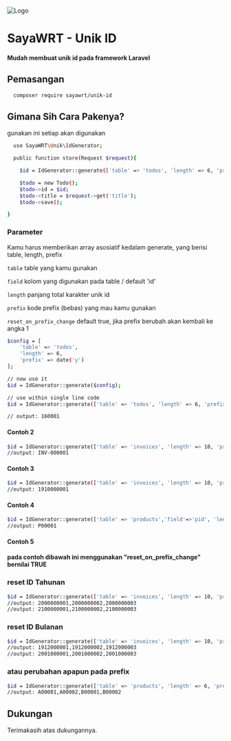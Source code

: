 
![Logo](https://i.ibb.co.com/D48gBTN/sayawrt-unik-id.png)


# SayaWRT - Unik ID

#### Mudah membuat unik id pada framework Laravel

## Pemasangan

```bash
  composer require sayawrt/unik-id
```
## Gimana Sih Cara Pakenya?
gunakan ini setiap akan digunakan

```bash
  use SayaWRT\Unik\IdGenerator;
```

```bash
  public function store(Request $request){

	$id = IdGenerator::generate(['table' => 'todos', 'length' => 6, 'prefix' => date('y')]);

	$todo = new Todo();
	$todo->id = $id;
	$todo->title = $request->get('title');
	$todo->save();

}
```
### Parameter
Kamu harus memberikan array asosiatif kedalam generate, yang berisi table, length, prefix

`table` table yang kamu gunakan

`field` kolom yang digunakan pada table / default 'id'

`length` panjang total karakter unik id

`prefix` kode prefix (bebas) yang mau kamu gunakan

`reset_on_prefix_change` default true, jika prefix berubah akan kembali ke angka 1


```bash
$config = [
    'table' => 'todos',
    'length' => 6,
    'prefix' => date('y')
];

// now use it
$id = IdGenerator::generate($config);
```

```bash
// use within single line code
$id = IdGenerator::generate(['table' => 'todos', 'length' => 6, 'prefix' => date('y')]);

// output: 160001
```

#### Contoh 2
```bash
$id = IdGenerator::generate(['table' => 'invoices', 'length' => 10, 'prefix' =>'INV-']);
//output: INV-000001
```

#### Contoh 3
```bash
$id = IdGenerator::generate(['table' => 'invoices', 'length' => 10, 'prefix' =>date('ym')]);
//output: 1910000001
```

#### Contoh 4
```bash
$id = IdGenerator::generate(['table' => 'products','field'=>'pid', 'length' => 6, 'prefix' =>date('P')]);
//output: P00001
```

#### Contoh 5

#### pada contoh dibawah ini menggunakan "reset_on_prefix_change" bernilai TRUE

### reset ID Tahunan

```bash
$id = IdGenerator::generate(['table' => 'invoices', 'length' => 10, 'prefix' =>date('y')]);
//output: 2000000001,2000000002,2000000003
//output: 2100000001,2100000002,2100000003
```

### reset ID Bulanan

```bash
$id = IdGenerator::generate(['table' => 'invoices', 'length' => 10, 'prefix' =>date('ym')]);
//output: 1912000001,1912000002,1912000003
//output: 2001000001,2001000002,2001000003
```

### atau perubahan apapun pada prefix

```bash
$id = IdGenerator::generate(['table' => 'products', 'length' => 6, 'prefix' => $prefix]);
//output: A00001,A00002,B00001,B00002
```
## Dukungan

Terimakasih atas dukungannya.
